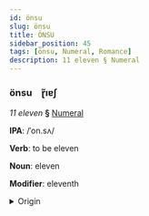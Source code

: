 ```yaml
---
id: önsu
slug: önsu
title: ÖNSU
sidebar_position: 45
tags: [önsu, Numeral, Romance]
description: 11 eleven § Numeral
---
```


### önsu&emsp;<span kind="abugida">ɽ̃ıɐʃ</span>

*11 eleven* **§** [Numeral](../../tags/Numeral)

**IPA**: /ˈon.sʌ/

**Verb**: to be eleven

**Noun**: eleven

**Modifier**: eleventh

<details>
    <summary>Origin</summary>
    Catalan onze [ˈon.zə]<br/>
    <em>Romance Language Family</em>
</details>